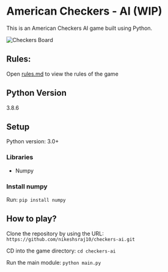 # American Checkers - AI (WIP)

This is an American Checkers AI game built using Python.

  ![Checkers Board](https://github.com/nikeshsraj10/checkers-ai/blob/main/images/board.PNG)
## Rules:
Open [rules.md](./rules.md) to view the rules of the game


## Python Version 

3.8.6

## Setup
  Python version: 3.0+
  ### Libraries
  - Numpy

  ### Install numpy
  Run: `pip install numpy`

## How to play?

Clone the repository by using the URL: `https://github.com/nikeshsraj10/checkers-ai.git`

CD into the game directory: `cd checkers-ai`

Run the main module: `python main.py`


